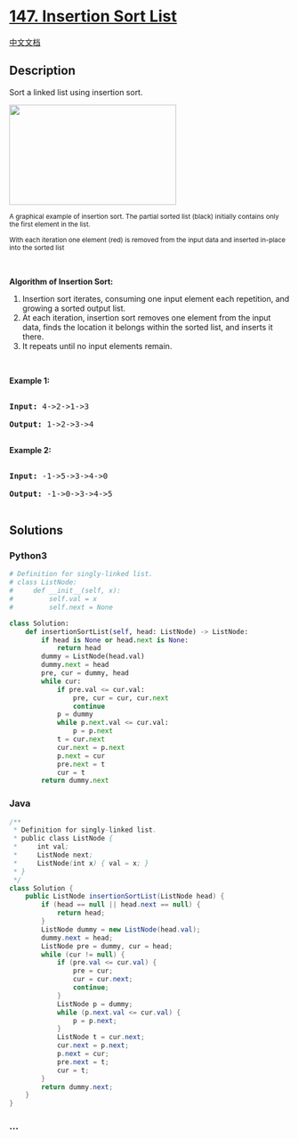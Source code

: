 # [147. Insertion Sort List](https://leetcode.com/problems/insertion-sort-list)

[中文文档](/solution/0100-0199/0147.Insertion%20Sort%20List/README.md)

## Description

<p>Sort a linked list using insertion sort.</p>

<ol>

</ol>

<p><img alt="" src="https://upload.wikimedia.org/wikipedia/commons/0/0f/Insertion-sort-example-300px.gif" style="height:180px; width:300px" /><br />

<small>A graphical example of insertion sort. The partial sorted list (black) initially contains only the first element in the list.<br />

With each iteration one element (red) is removed from the input data and inserted in-place into the sorted list</small><br />

&nbsp;</p>

<ol>

</ol>

<p><strong>Algorithm of Insertion Sort:</strong></p>

<ol>
    <li>Insertion sort iterates, consuming one input element each repetition, and growing a sorted output list.</li>
    <li>At each iteration, insertion sort removes one element from the input data, finds the location it belongs within the sorted list, and inserts it there.</li>
    <li>It repeats until no input elements remain.</li>
</ol>

<p><br />

<strong>Example 1:</strong></p>

<pre>

<strong>Input:</strong> 4-&gt;2-&gt;1-&gt;3

<strong>Output:</strong> 1-&gt;2-&gt;3-&gt;4

</pre>

<p><strong>Example 2:</strong></p>

<pre>

<strong>Input:</strong> -1-&gt;5-&gt;3-&gt;4-&gt;0

<strong>Output:</strong> -1-&gt;0-&gt;3-&gt;4-&gt;5

</pre>

## Solutions

<!-- tabs:start -->

### **Python3**

```python
# Definition for singly-linked list.
# class ListNode:
#     def __init__(self, x):
#         self.val = x
#         self.next = None

class Solution:
    def insertionSortList(self, head: ListNode) -> ListNode:
        if head is None or head.next is None:
            return head
        dummy = ListNode(head.val)
        dummy.next = head
        pre, cur = dummy, head
        while cur:
            if pre.val <= cur.val:
                pre, cur = cur, cur.next
                continue
            p = dummy
            while p.next.val <= cur.val:
                p = p.next
            t = cur.next
            cur.next = p.next
            p.next = cur
            pre.next = t
            cur = t
        return dummy.next
```

### **Java**

```java
/**
 * Definition for singly-linked list.
 * public class ListNode {
 *     int val;
 *     ListNode next;
 *     ListNode(int x) { val = x; }
 * }
 */
class Solution {
    public ListNode insertionSortList(ListNode head) {
        if (head == null || head.next == null) {
            return head;
        }
        ListNode dummy = new ListNode(head.val);
        dummy.next = head;
        ListNode pre = dummy, cur = head;
        while (cur != null) {
            if (pre.val <= cur.val) {
                pre = cur;
                cur = cur.next;
                continue;
            }
            ListNode p = dummy;
            while (p.next.val <= cur.val) {
                p = p.next;
            }
            ListNode t = cur.next;
            cur.next = p.next;
            p.next = cur;
            pre.next = t;
            cur = t;
        }
        return dummy.next;
    }
}
```

### **...**

```

```

<!-- tabs:end -->
